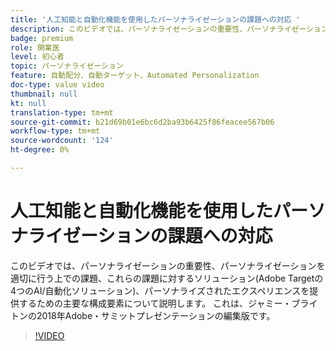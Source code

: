 ```yaml
---
title: '人工知能と自動化機能を使用したパーソナライゼーションの課題への対応 '
description: このビデオでは、パーソナライゼーションの重要性、パーソナライゼーションを適切に行う上での課題、これらの課題に対するソリューション(Adobe Targetの4つのAI/自動化ソリューション)、パーソナライズされたエクスペリエンスを提供するための主要な構成要素について説明します。 これは、ジャミー・ブライトンの2018年Adobe・サミットプレゼンテーションの編集版です。
badge: premium
role: 開業医
level: 初心者
topic: パーソナライゼーション
feature: 自動配分、自動ターゲット、Automated Personalization
doc-type: value video
thumbnail: null
kt: null
translation-type: tm+mt
source-git-commit: b21d69b01e6bc6d2ba93b6425f86feacee567b06
workflow-type: tm+mt
source-wordcount: '124'
ht-degree: 0%

---
```



# 人工知能と自動化機能を使用したパーソナライゼーションの課題への対応

このビデオでは、パーソナライゼーションの重要性、パーソナライゼーションを適切に行う上での課題、これらの課題に対するソリューション(Adobe Targetの4つのAI/自動化ソリューション)、パーソナライズされたエクスペリエンスを提供するための主要な構成要素について説明します。 これは、ジャミー・ブライトンの2018年Adobe・サミットプレゼンテーションの編集版です。

>[!VIDEO](https://video.tv.adobe.com/v/25440/?quality=12)